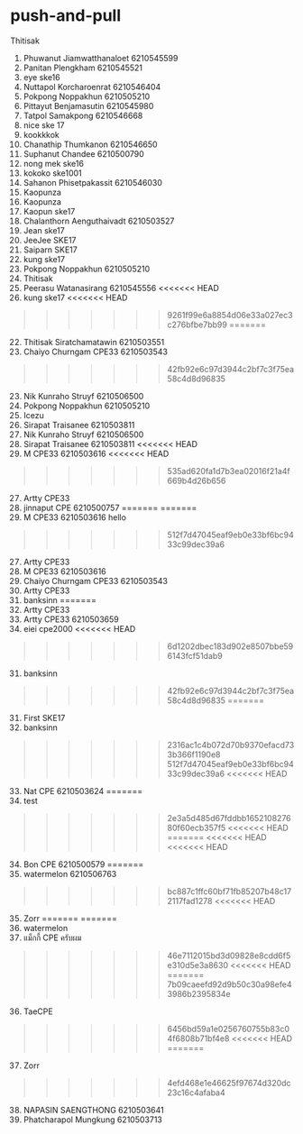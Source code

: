 # push-and-pull
Thitisak

1. Phuwanut Jiamwatthanaloet 6210545599
2. Panitan Plengkham 6210545521
3. eye ske16
4. Nuttapol Korcharoenrat 6210546404
5. Pokpong Noppakhun 6210505210
6. Pittayut Benjamasutin 6210545980
7. Tatpol Samakpong 6210546668
7. nice ske 17
8. kookkkok
9. Chanathip Thumkanon 6210546650
10. Suphanut Chandee 6210500790
11. nong mek ske16
12. kokoko ske1001
12. Sahanon Phisetpakassit 6210546030   
13. Kaopunza
13. Kaopunza 
13. Kaopun ske17
14. Chalanthorn Aenguthaivadt 6210503527
15. Jean ske17
16. JeeJee SKE17
17. Saiparn SKE17
18. kung ske17
19. Pokpong Noppakhun 6210505210
20. Thitisak
21. Peerasu Watanasirang 6210545556
<<<<<<< HEAD
22. kung ske17
<<<<<<< HEAD
>>>>>>> 9261f99e6a8854d06e33a027ec3c276bfbe7bb99
=======
22. Thitisak Siratchamatawin 6210503551
23. Chaiyo Churngam CPE33 6210503543
>>>>>>> 42fb92e6c97d3944c2bf7c3f75ea58c4d8d96835
23. Nik Kunraho Struyf 6210506500
23. Pokpong Noppakhun 6210505210
24. Icezu
25. Sirapat Traisanee 6210503811
26. Nik Kunraho Struyf 6210506500
25. Sirapat Traisanee 6210503811
<<<<<<< HEAD
300. M CPE33 6210503616
<<<<<<< HEAD
>>>>>>> 535ad620fa1d7b3ea02016f21a4f669b4d26b656
27. Artty CPE33
28. jinnaput CPE 6210500757
=======
=======
300. M CPE33 6210503616 hello
>>>>>>> 512f7d47045eaf9eb0e33bf6bc9433c99dec39a6
27. Artty CPE33
123456789. M CPE33 6210503616
28. Chaiyo Churngam CPE33 6210503543
29. Artty CPE33
30. banksinn
=======
27. Artty CPE33
29. Artty CPE33 6210503659
30. eiei cpe2000
<<<<<<< HEAD
>>>>>>> 6d1202dbec183d902e8507bbe596143fcf51dab9
31. banksinn
>>>>>>> 42fb92e6c97d3944c2bf7c3f75ea58c4d8d96835
=======
31. First SKE17
32. banksinn
>>>>>>> 2316ac1c4b072d70b9370efacd733b366f1190e8
>>>>>>> 512f7d47045eaf9eb0e33bf6bc9433c99dec39a6
<<<<<<< HEAD
33. Nat CPE 6210503624 
=======
33. test
>>>>>>> 2e3a5d485d67fddbb165210827680f60ecb357f5
<<<<<<< HEAD
=======
<<<<<<< HEAD
<<<<<<< HEAD
34. Bon CPE 6210500579
=======
35. watermelon 6210506763
>>>>>>> bc887c1ffc60bf71fb85207b48c172117fad1278
<<<<<<< HEAD
35. Zorr
=======
=======
34. watermelon
35. แม็กกี้ CPE ครับผม
>>>>>>> 46e7112015bd3d09828e8cdd6f5e310d5e3a8630
<<<<<<< HEAD
=======
>>>>>>> 7b09caeefd92d9b50c30a98efe43986b2395834e
36. TaeCPE
>>>>>>> 6456bd59a1e0256760755b83c04f6808b71bf4e8
<<<<<<< HEAD
=======
37. Zorr
>>>>>>> 4efd468e1e46625f97674d320dc23c16c4afaba4
38. NAPASIN SAENGTHONG 6210503641
39. Phatcharapol Mungkung 6210503713